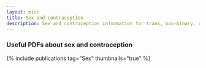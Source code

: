 ```yaml
---
layout: misc
title: Sex and contraception
description: Sex and contraception information for trans, non-binary, and gender non-conforming people
---
```


### Useful PDFs about sex and contraception

{% include publications tag="Sex" thumbnails="true" %}